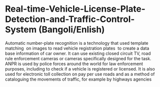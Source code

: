 # Real-time-Vehicle-License-Plate-Detection-and-Traffic-Control-System (Bangoli/Enlish)
Automatic number-plate recognition is a technology that used template matching  on images to read vehicle registration plates  to create a data base information of car owner. It can use existing closed circuit TV, road rule enforcement cameras or cameras specifically designed for the task. ANPR is used by police forces around the world for law enforcement purposes, including to check if a vehicle is registered or licensed. It is also used for electronic toll collection on pay per use roads and as a method of cataloguing the movements of traffic, for example by highways agencies 
